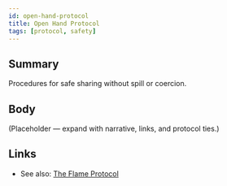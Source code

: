 ```yaml
---
id: open-hand-protocol
title: Open Hand Protocol
tags: [protocol, safety]
---
```


## Summary
Procedures for safe sharing without spill or coercion.

## Body
(Placeholder — expand with narrative, links, and protocol ties.)

## Links
- See also: [The Flame Protocol](./the-flame-protocol.md)
